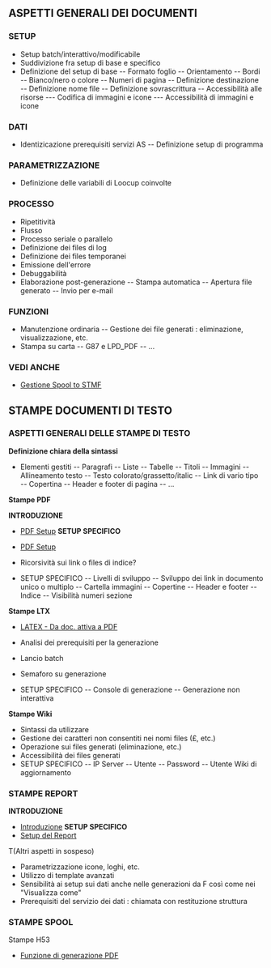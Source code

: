 ## ASPETTI GENERALI DEI DOCUMENTI

### SETUP

- Setup batch/interattivo/modificabile
- Suddivizione fra setup di base e specifico
- Definizione del setup di base
-- Formato foglio
-- Orientamento
-- Bordi
-- Bianco/nero o colore
-- Numeri di pagina
-- Definizione destinazione
-- Definizione nome file
-- Definizione sovrascrittura
-- Accessibilità alle risorse
--- Codifica di immagini e icone
--- Accessibilità di immagini e icone


### DATI

- Identizicazione prerequisiti servizi AS
-- Definizione setup di programma


### PARAMETRIZZAZIONE

- Definizione delle variabili di Loocup coinvolte


### PROCESSO

- Ripetitività
- Flusso
- Processo seriale o parallelo
- Definizione dei files di log
- Definizione dei files temporanei
- Emissione dell'errore
- Debuggabilità
- Elaborazione post-generazione
-- Stampa automatica
-- Apertura file generato
-- Invio per e-mail


### FUNZIONI

- Manutenzione ordinaria
-- Gestione dei file generati :  eliminazione, visualizzazione, etc.
- Stampa su carta
-- G87 e LPD_PDF
-- ...


### VEDI ANCHE
- [Gestione Spool to STMF](Sorgenti/OJ/PGM/TSTG87)

## STAMPE DOCUMENTI DI TESTO
### ASPETTI GENERALI DELLE STAMPE DI TESTO
**Definizione chiara della sintassi**

- Elementi gestiti
-- Paragrafi
-- Liste
-- Tabelle
-- Titoli
-- Immagini
-- Allineamento testo
-- Testo colorato/grassetto/italic
-- Link di vario tipo
-- Copertina
-- Header e footer di pagina
-- ...


**Stampe PDF**

**INTRODUZIONE**
- [PDF Setup](Sorgenti/DOC/TA/B£AMO/LOCFRM_PD)
**SETUP SPECIFICO**
- [PDF Setup](Sorgenti/DOC/TA/B£AMO/LOCFRM_PDS)


- Ricorsività sui link o files di indice?
- SETUP SPECIFICO
-- Livelli di sviluppo
-- Sviluppo dei link in documento unico o multiplo
-- Cartella immagini
-- Copertine
-- Header e footer
-- Indice
-- Visibilità numeri sezione


**Stampe LTX**
- [LATEX - Da doc. attiva a PDF](Sorgenti/DOC/TA/B£AMO/LOCFRM_LT)

- Analisi dei prerequisiti per la generazione
- Lancio batch
- Semaforo su generazione
- SETUP SPECIFICO
-- Console di generazione
-- Generazione non interattiva

**Stampe Wiki**

- Sintassi da utilizzare
- Gestione dei caratteri non consentiti nei nomi files (£, etc.)
- Operazione sui files generati (eliminazione, etc.)
- Accessibilità dei files generati
- SETUP SPECIFICO
-- IP Server
-- Utente
-- Password
-- Utente Wiki di aggiornamento


### STAMPE REPORT
**INTRODUZIONE**
- [Introduzione](Sorgenti/DOC/TA/B£AMO/LOCREP_INT)
**SETUP SPECIFICO**
- [Setup del Report](Sorgenti/DOC/TA/B£AMO/LOCREP_STP)


 T(Altri aspetti in sospeso)
- Parametrizzazione icone, loghi, etc.
- Utilizzo di template avanzati
- Sensibilità ai setup sui dati anche nelle generazioni da F così come nei "Visualizza come"
- Prerequisiti del servizio dei dati :  chiamata con restituzione struttura


### STAMPE SPOOL
Stampe H53
- [Funzione di generazione PDF](Sorgenti/OJ/PGM/TSTH53)
